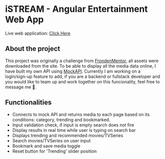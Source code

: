 # iSTREAM - Angular Entertainment Web App
Live web application: <a href="https://phenomenal-kulfi-f493f3.netlify.app/">Click Here</a></p>

## About the project
This project was originally a challenge from <a href="https://www.frontendmentor.io/">FrondenMentor</a>, all assets were downloaded from the site. To be able to display all the media data online, I have built my own API using <a href="https://mockapi.io/">MockAPI</a>. Currently I am working on a login/sign-up feature to add, if you are a backend or fullstack developer and you would like to team up and work together on this funcionality, feel free to message me 🤙.

## Functionalities
<ul>
    <li>Connects to mock API and returns media to each page based on its conditions: category, trending and bookmarked.</li>
    <li>Input validation check, if input is empty search does not fire</li>
    <li>Display results in real time while user is typing on search bar</li>
    <li>Displays trending and recommended movies/TVSeries</li>
    <li>Search movies/TVSeries on user input</li>
    <li>Bookmark and save media toggle</li>
    <li>Reset button for 'Trending' slider position</li>
</ul>
